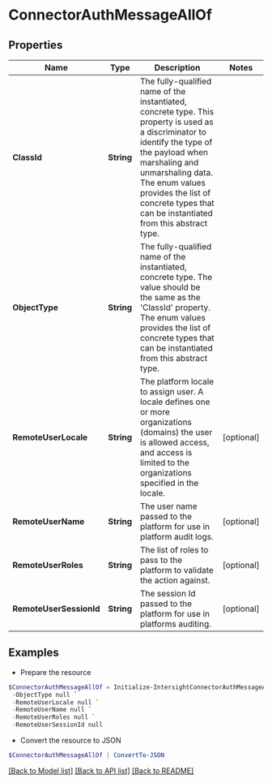 # ConnectorAuthMessageAllOf
## Properties

Name | Type | Description | Notes
------------ | ------------- | ------------- | -------------
**ClassId** | **String** | The fully-qualified name of the instantiated, concrete type. This property is used as a discriminator to identify the type of the payload when marshaling and unmarshaling data. The enum values provides the list of concrete types that can be instantiated from this abstract type. | 
**ObjectType** | **String** | The fully-qualified name of the instantiated, concrete type. The value should be the same as the &#39;ClassId&#39; property. The enum values provides the list of concrete types that can be instantiated from this abstract type. | 
**RemoteUserLocale** | **String** | The platform locale to assign user. A locale defines one or more organizations (domains) the user is allowed access, and access is limited to the organizations specified in the locale. | [optional] 
**RemoteUserName** | **String** | The user name passed to the platform for use in platform audit logs. | [optional] 
**RemoteUserRoles** | **String** | The list of roles to pass to the platform to validate the action against. | [optional] 
**RemoteUserSessionId** | **String** | The session Id passed to the platform for use in platforms auditing. | [optional] 

## Examples

- Prepare the resource
```powershell
$ConnectorAuthMessageAllOf = Initialize-IntersightConnectorAuthMessageAllOf  -ClassId null `
 -ObjectType null `
 -RemoteUserLocale null `
 -RemoteUserName null `
 -RemoteUserRoles null `
 -RemoteUserSessionId null
```

- Convert the resource to JSON
```powershell
$ConnectorAuthMessageAllOf | ConvertTo-JSON
```

[[Back to Model list]](../README.md#documentation-for-models) [[Back to API list]](../README.md#documentation-for-api-endpoints) [[Back to README]](../README.md)

